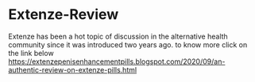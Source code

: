 # Extenze-Review
Extenze has been a hot topic of discussion in the alternative health community since it was introduced two years ago. to know more click on the link below https://extenzepenisenhancementpills.blogspot.com/2020/09/an-authentic-review-on-extenze-pills.html
